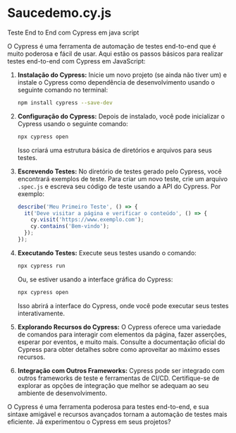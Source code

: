# Saucedemo.cy.js
Teste End to End com Cypress em java script

O Cypress é uma ferramenta de automação de testes end-to-end que é muito poderosa e fácil de usar. Aqui estão os passos básicos para realizar testes end-to-end com Cypress em JavaScript:

1. **Instalação do Cypress:**
   Inicie um novo projeto (se ainda não tiver um) e instale o Cypress como dependência de desenvolvimento usando o seguinte comando no terminal:
   ```bash
   npm install cypress --save-dev
   ```

2. **Configuração do Cypress:**
   Depois de instalado, você pode inicializar o Cypress usando o seguinte comando:
   ```bash
   npx cypress open
   ```
   Isso criará uma estrutura básica de diretórios e arquivos para seus testes.

3. **Escrevendo Testes:**
   No diretório de testes gerado pelo Cypress, você encontrará exemplos de teste. Para criar um novo teste, crie um arquivo `.spec.js` e escreva seu código de teste usando a API do Cypress. Por exemplo:
   ```javascript
   describe('Meu Primeiro Teste', () => {
     it('Deve visitar a página e verificar o conteúdo', () => {
       cy.visit('https://www.exemplo.com');
       cy.contains('Bem-vindo');
     });
   });
   ```

4. **Executando Testes:**
   Execute seus testes usando o comando:
   ```bash
   npx cypress run
   ```
   Ou, se estiver usando a interface gráfica do Cypress:
   ```bash
   npx cypress open
   ```
   Isso abrirá a interface do Cypress, onde você pode executar seus testes interativamente.

5. **Explorando Recursos do Cypress:**
   O Cypress oferece uma variedade de comandos para interagir com elementos da página, fazer asserções, esperar por eventos, e muito mais. Consulte a documentação oficial do Cypress para obter detalhes sobre como aproveitar ao máximo esses recursos.

6. **Integração com Outros Frameworks:**
   Cypress pode ser integrado com outros frameworks de teste e ferramentas de CI/CD. Certifique-se de explorar as opções de integração que melhor se adequam ao seu ambiente de desenvolvimento.

O Cypress é uma ferramenta poderosa para testes end-to-end, e sua sintaxe amigável e recursos avançados tornam a automação de testes mais eficiente. Já experimentou o Cypress em seus projetos?
